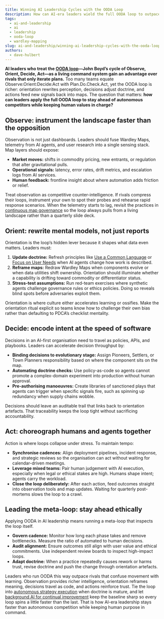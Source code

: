 ```yaml
---
title: Winning AI Leadership Cycles with the OODA Loop
description: How can AI-era leaders wield the full OODA loop to outpace autonomous competitors without losing ethical control?
tags:
  - ai-and-leadership
  - ai
  - leadership
  - ooda-loop
  - wardley-mapping
slug: ai-and-leadership/winning-ai-leadership-cycles-with-the-ooda-loop
authors:
  - dave-hulbert
---
```


**AI leaders who treat the [OODA loop](/terms/ooda-loop)—John Boyd’s cycle of Observe, Orient, Decide, Act—as a living command system gain an advantage over rivals that only iterate plans.** Too many teams equate Observe:Orient:Decide:Act with Plan.Do.Check.Act, yet the OODA loop is richer: orientation rewrites perception, decisions adjust doctrine, and actions feed new signals back into maps. The question that matters: **how can leaders apply the full OODA loop to stay ahead of autonomous competitors while keeping human values in charge?**

<!-- truncate -->

## Observe: instrument the landscape faster than the opposition

Observation is not just dashboards. Leaders should fuse Wardley Maps, telemetry from AI agents, and user research into a single sensing stack. Map layers should expose:

- **Market moves:** shifts in commodity pricing, new entrants, or regulation that alter gravitational pulls.
- **Operational signals:** latency, error rates, drift metrics, and escalation logs from AI services.
- **Human feedback:** frontline insight about where automation adds friction or relief.

Treat observation as competitive counter-intelligence. If rivals compress their loops, instrument your own to spot their probes and rehearse rapid response scenarios. When the telemetry starts to lag, revisit the practices in [continuous map governance](/blog/ai-and-leadership/continuous-map-governance) so the loop always pulls from a living landscape rather than a quarterly slide deck.

## Orient: rewrite mental models, not just reports

Orientation is the loop’s hidden lever because it shapes what data even matters. Leaders must:

1. **Update doctrine:** Refresh principles like [Use a Common Language](/doctrines/use-a-common-language) or [Focus on User Needs](/doctrines/focus-on-user-needs) when AI agents change how work is described.
2. **Reframe maps:** Redraw Wardley Maps when components evolve or when data utilities shift ownership. Orientation should illuminate whether a capability is drifting toward commodity or differentiator status.
3. **Stress-test assumptions:** Run red-team exercises where synthetic agents challenge governance rules or ethics policies. Doing so reveals blind spots before adversaries exploit them.

Orientation is where culture either accelerates learning or ossifies. Make the orientation ritual explicit so teams know how to challenge their own bias rather than defaulting to PDCA’s checklist mentality.

## Decide: encode intent at the speed of software

Decisions in an AI-first organisation need to travel as policies, APIs, and playbooks. Leaders can accelerate decision throughput by:

- **Binding decisions to evolutionary stage:** Assign Pioneers, Settlers, or Town Planners responsibility based on where the component sits on the map.
- **Automating doctrine checks:** Use policy-as-code so agents cannot promote a complex-domain experiment into production without human approval.
- **Pre-authorising manoeuvres:** Create libraries of sanctioned plays that agents can trigger when specific signals fire, such as spinning up redundancy when supply chains wobble.

Decisions should leave an auditable trail that links back to orientation artefacts. That traceability keeps the loop tight without sacrificing accountability.

## Act: choreograph humans and agents together

Action is where loops collapse under stress. To maintain tempo:

- **Synchronise cadences:** Align deployment pipelines, incident response, and strategic reviews so the organisation can act without waiting for calendar-driven meetings.
- **Leverage mixed teams:** Pair human judgement with AI execution, especially when legal or ethical stakes are high. Humans shape intent; agents carry the workload.
- **Close the loop deliberately:** After each action, feed outcomes straight into observation tools and map updates. Waiting for quarterly post-mortems slows the loop to a crawl.

## Leading the meta-loop: stay ahead ethically

Applying OODA in AI leadership means running a meta-loop that inspects the loop itself.

- **Govern cadence:** Monitor how long each phase takes and remove bottlenecks. Measure the ratio of automated to human decisions.
- **Audit alignment:** Ensure outcomes still align with user value and ethical commitments. Use independent review boards to inspect high-impact loops.
- **Adapt doctrine:** When a practice repeatedly causes rework or harms trust, revise doctrine and push the change through orientation artefacts.

Leaders who run OODA this way outpace rivals that confuse movement with learning. Observation provides richer intelligence, orientation reframes meaning, decisions travel as code, and actions reinforce trust. Tie the loop into [autonomous strategy execution](/blog/ai-and-leadership/autonomous-strategy-execution) when doctrine is mature, and let [background AI for continual improvement](/blog/ai-and-leadership/background-ai-continual-improvement) keep the baseline sharp so every loop spins a little faster than the last. That is how AI-era leadership stays faster than autonomous competition while keeping human purpose in command.
